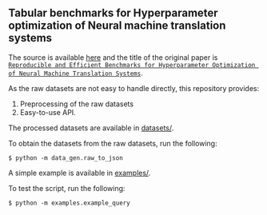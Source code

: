 ## Tabular benchmarks for Hyperparameter optimization of Neural machine translation systems

The source is available [here](https://github.com/Este1le/hpo_nmt)
and the title of the original paper is [`Reproducible and Efficient Benchmarks for Hyperparameter Optimization of Neural Machine Translation Systems`](https://aclanthology.org/2020.tacl-1.26/).

As the raw datasets are not easy to handle directly, this repository provides:
1. Preprocessing of the raw datasets
2. Easy-to-use API.

The processed datasets are available in [datasets/](https://github.com/nabenabe0928/nmt-bench/tree/main/datasets/).

To obtain the datasets from the raw datasets, run the following:

```shell
$ python -m data_gen.raw_to_json
```

A simple example is available in [examples/](https://github.com/nabenabe0928/nmt-bench/tree/main/examples/).

To test the script, run the following:

```shell
$ python -m examples.example_query
```
